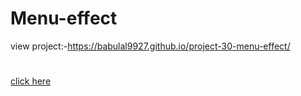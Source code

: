 # Menu-effect
view project:-https://babulal9927.github.io/project-30-menu-effect/
#
[click here](https://babulal9927.github.io/project-30-menu-effect/)
